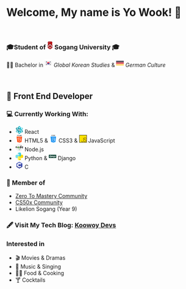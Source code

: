 # Welcome, My name is Yo Wook! :wave:

<br>

### 🎓Student of <img src="image_source/sogang.png" alt="sogang" width="15"> **Sogang University** 🎓<br>
:man_student: Bachelor in <img src="image_source/southkorea.png" alt="south korea" width="20"> *Global Korean Studies* &  <img src="image_source/germany.png" alt="germany" width="20"> *German Culture*

<br>

## :bow_and_arrow: Front End Developer
### :computer: Currently Working With:
- <img src="image_source/react.png" alt="react" width="20"> React 
- <img src="image_source/html5.png" alt="html" width="20"> HTML5 & <img src="image_source/css.png" alt="css" width="20"> CSS3 & <img src="image_source/js.png" alt="js" width="20"> JavaScript
- <img src="image_source/nodejs.png" alt="node" width="20"> Node.js 
- <img src="image_source/python.png" alt="python" width="20"> Python & <img src="image_source/django.png" alt="django" width="20"> Django
- <img src="image_source/c.png" alt="c" width="20"> C


### :dancers: Member of
- [Zero To Mastery Community](https://github.com/zero-to-mastery) 
- [CS50x Community](https://github.com/cs50)
- Likelion Sogang (Year 9)

### :fountain_pen: Visit My Tech Blog: [Koowoy Devs](https://uk960214.github.io/)

### Interested in
- :clapper: Movies & Dramas
- :musical_note: Music & Singing
- :man_cook: Food & Cooking
- :cocktail: Cocktails

